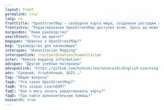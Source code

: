```yaml
---
layout: front
permalink: /ru/
lang: ru
fronttitle: "OpenStreetMap — свободная карта мира, созданная растущим сообществом картографов."
frontintro: "Редактирование OpenStreetMap доступно всем. Здесь вы можете ознакомится с простыми пошаговыми пособиями LearnOSM, которые помогают всем желающим начать делать свой вклад в развитие OpenStreetMap, использовать OpenStreetMap, а также использовать данные OpenStreetMap. Если вы желаете провести семинар посвящённый OpenStreetMap, ознакомьтесь с нашими учебными пособиями."
ourguides: "Наши руководства"
searchtext: "Что вы ищите?"
begspan: "Новичок в OpenStreetMap?"
beg: "руководство для начинающих"
interspan: "Humanitarian Mapping"
interspanlink: /ru/coordination/humanitarian
inter: "Remote mapping information"
advspan: "Другие учебные материалы"
advspanlink: "https://github.com/hotosm/learnosm/wiki/English-Learning-Guides"
adv: "Средний, Углублённый, QGIS …"
faq: "Общие вопросы"
faqA: "Что такое OpenStreetMap?"
faqB: "Кто создал LearnOSM?"
faqC: "Как я могу начать редактировать карту?"
faqD: "Где найти дополнительную помощь?"
nosearch: true
---
```

